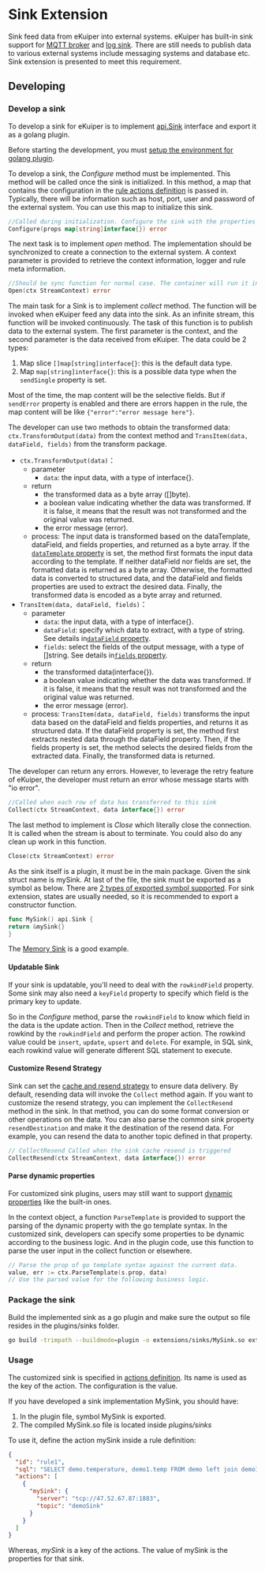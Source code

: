 # Sink Extension

Sink feed data from eKuiper into external systems. eKuiper has built-in sink support for [MQTT broker](../../../guide/sinks/builtin/mqtt.md) and [log sink](../../../guide/sinks/builtin/log.md). There are still needs to publish data to various external systems include messaging systems and database etc. Sink extension is presented to meet this requirement.

## Developing

### Develop a sink

To develop a sink for eKuiper is to implement [api.Sink](https://github.com/lf-edge/ekuiper/blob/master/pkg/api/stream.go) interface and export it as a golang plugin.

Before starting the development, you must [setup the environment for golang plugin](../overview.md#setup-the-plugin-developing-environment).

To develop a sink, the _Configure_ method must be implemented. This method will be called once the sink is initialized. In this method, a map that contains the configuration in the [rule actions definition](../../../guide/sinks/overview.md) is passed in. Typically, there will be information such as host, port, user and password of the external system. You can use this map to initialize this sink.

```go
//Called during initialization. Configure the sink with the properties from action definition
Configure(props map[string]interface{}) error
```

The next task is to implement _open_ method. The implementation should be synchronized to create a connection to the external system. A context parameter is provided to retrieve the context information, logger and rule meta information.

```go
//Should be sync function for normal case. The container will run it in go func
Open(ctx StreamContext) error
```

The main task for a Sink is to implement _collect_ method. The function will be invoked when eKuiper feed any data into the sink. As an infinite stream, this function will be invoked continuously. The task of this function is to publish data to the external system. The first parameter is the context, and the second parameter is the data received from eKuiper. The data could be 2 types:

1. Map slice `[]map[string]interface{}`: this is the default data type.
2. Map `map[string]interface{}`: this is a possible data type when the `sendSingle` property is set.

Most of the time, the map content will be the selective fields. But if `sendError` property is enabled and there are errors happen in the rule, the map content will be like `{"error":"error message here"}`.

The developer can use two methods to obtain the transformed data: `ctx.TransformOutput(data)` from the context method and `TransItem(data, dataField, fields)` from the transform package.

- `ctx.TransformOutput(data)`：
  - parameter
    - `data`: the input data, with a type of interface{}.
  - return
    - the transformed data as a byte array ([]byte).
    - a boolean value indicating whether the data was transformed. If it is false, it means that the result was not transformed and the original value was returned.
    - the error message (error).
  - process: The input data is transformed based on the dataTemplate, dataField, and fields properties, and returned as a byte array. If the [`dataTemplate` property](../../../guide/sinks/data_template.md) is set, the method first formats the input data according to the template. If neither dataField nor fields are set, the formatted data is returned as a byte array. Otherwise, the formatted data is converted to structured data, and the dataField and fields properties are used to extract the desired data. Finally, the transformed data is encoded as a byte array and returned.
- `TransItem(data, dataField, fields)`：
  - parameter
    - `data`: the input data, with a type of interface{}.
    - `dataField`: specify which data to extract, with a type of string. See details in[`dataField` property](../../../guide/sinks/overview.md#common-properties).
    - `fields`: select the fields of the output message, with a type of []string. See details in[`fields` property](../../../guide/sinks/overview.md#common-properties).
  - return
    - the transformed data(interface{}).
    - a boolean value indicating whether the data was transformed. If it is false, it means that the result was not transformed and the original value was returned.
    - the error message (error).
  - process: `TransItem(data, dataField, fields)` transforms the input data based on the dataField and fields properties, and returns it as structured data. If the dataField property is set, the method first extracts nested data through the dataField property. Then, if the fields property is set, the method selects the desired fields from the extracted data. Finally, the transformed data is returned.

The developer can return any errors. However, to leverage the retry feature of eKuiper, the developer must return an error whose message starts with "io error".

```go
//Called when each row of data has transferred to this sink
Collect(ctx StreamContext, data interface{}) error
```

The last method to implement is _Close_ which literally close the connection. It is called when the stream is about to terminate. You could also do any clean up work in this function.

```go
Close(ctx StreamContext) error
```

As the sink itself is a plugin, it must be in the main package. Given the sink struct name is mySink. At last of the file, the sink must be exported as a symbol as below. There are [2 types of exported symbol supported](../overview.md#plugin-development). For sink extension, states are usually needed, so it is recommended to export a constructor function.

```go
func MySink() api.Sink {
return &mySink{}
}
```

The [Memory Sink](https://github.com/lf-edge/ekuiper/blob/master/extensions/sinks/memory/memory.go) is a good example.

#### Updatable Sink

If your sink is updatable, you'll need to deal with the `rowkindField` property. Some sink may also need a `keyField`
property to specify which field is the primary key to update.

So in the _Configure_ method, parse the `rowkindField` to know which field in the data is the update action. Then in the
_Collect_ method, retrieve the rowkind by the `rowkindField` and perform the proper action. The rowkind value could
be `insert`, `update`, `upsert` and `delete`. For example, in SQL sink, each rowkind value will generate different SQL
statement to execute.

#### Customize Resend Strategy

Sink can set the [cache and resend strategy](../../../guide/sinks/overview.md#caching) to ensure data delivery.
By default, resending data will invoke the `Collect` method again.
If you want to customize the resend strategy, you can implement the `CollectResend` method in the sink.
In that method, you can do some format conversion or other operations on the data.
You can also parse the common sink property `resendDestination` and make it the destination of the resend data.
For example, you can resend the data to another topic defined in that property.

```go
// CollectResend Called when the sink cache resend is triggered
CollectResend(ctx StreamContext, data interface{}) error
```

#### Parse dynamic properties

For customized sink plugins, users may still want to
support [dynamic properties](../../../guide/sinks/overview.md#dynamic-properties) like the built-in ones.

In the context object, a function `ParseTemplate` is provided to support the parsing of the dynamic property with the go
template syntax. In the customized sink, developers can specify some properties to be dynamic according to the business
logic. And in the plugin code, use this function to parse the user input in the collect function or elsewhere.

```go
// Parse the prop of go template syntax against the current data.
value, err := ctx.ParseTemplate(s.prop, data)
// Use the parsed value for the following business logic.
```

### Package the sink

Build the implemented sink as a go plugin and make sure the output so file resides in the plugins/sinks folder.

```bash
go build -trimpath --buildmode=plugin -o extensions/sinks/MySink.so extensions/sinks/my_sink.go
```

### Usage

The customized sink is specified in [actions definition](../../../guide/sinks/overview.md). Its name is used as the key of the action. The configuration is the value.

If you have developed a sink implementation MySink, you should have:

1. In the plugin file, symbol MySink is exported.
2. The compiled MySink.so file is located inside _plugins/sinks_

To use it, define the action mySink inside a rule definition:

```json
{
  "id": "rule1",
  "sql": "SELECT demo.temperature, demo1.temp FROM demo left join demo1 on demo.timestamp = demo1.timestamp where demo.temperature > demo1.temp GROUP BY demo.temperature, HOPPINGWINDOW(ss, 20, 10)",
  "actions": [
    {
      "mySink": {
        "server": "tcp://47.52.67.87:1883",
        "topic": "demoSink"
      }
    }
  ]
}
```

Whereas, _mySink_ is a key of the actions. The value of mySink is the properties for that sink.
